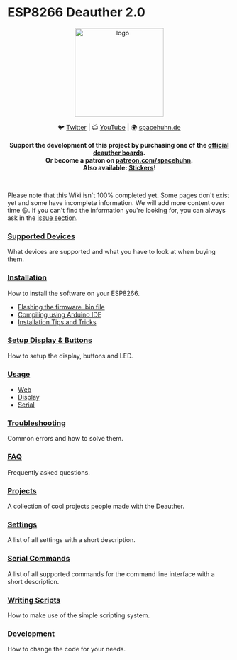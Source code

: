 # ESP8266 Deauther 2.0

<p align="center"><img alt="logo" src="https://raw.githubusercontent.com/spacehuhn/esp8266_deauther/master/img/deauther_logo.png" width="200"></p>

<p align="center">
🐦 <a href="https://twitter.com/spacehuhn">Twitter</a>
| 📺 <a href="https://www.youtube.com/channel/UCFmjA6dnjv-phqrFACyI8tw">YouTube</a>
| 🌍 <a href="https://spacehuhn.de">spacehuhn.de</a><br/>
<br />
<b>Support the development of this project by purchasing one of the <a href="https://github.com/spacehuhn/esp8266_deauther/wiki/Supported-Devices">official deauther boards</a>.<br/>Or become a patron on <a href="https://patreon.com/spacehuhn" target="_blank">patreon.com/spacehuhn</a>.<br>
Also available: <a href="https://www.tindie.com/products/Spacehuhn/spacehuhn-stickers/">Stickers</a></b>!
</p>
<br>

Please note that this Wiki isn't 100% completed yet. Some pages don't exist yet and some have incomplete information. We will add more content over time 😃. If you can't find the information you're looking for, you can always ask in the [issue section](https://github.com/spacehuhn/esp8266_deauther/issues).  

### [Supported Devices](https://github.com/spacehuhn/esp8266_deauther/wiki/Supported-Devices)
What devices are supported and what you have to look at when buying them.  

### [Installation](https://github.com/spacehuhn/esp8266_deauther/wiki/Installation)
How to install the software on your ESP8266.  
- [Flashing the firmware .bin file](https://github.com/spacehuhn/esp8266_deauther/wiki/Installation#flashing-the-firmware-bin-file)
- [Compiling using Arduino IDE](https://github.com/spacehuhn/esp8266_deauther/wiki/Installation#compiling-using-arduino-ide)
- [Installation Tips and Tricks](https://github.com/spacehuhn/esp8266_deauther/wiki/Installation#installation-tips-and-tricks)

### [Setup Display & Buttons](https://github.com/spacehuhn/esp8266_deauther/wiki/Setup-Display-&-Buttons)
How to setup the display, buttons and LED.  

### [Usage](https://github.com/spacehuhn/esp8266_deauther/wiki/Usage)
- [Web](https://github.com/spacehuhn/esp8266_deauther/wiki/Web)
- [Display](https://github.com/spacehuhn/esp8266_deauther/wiki/Display)
- [Serial](https://github.com/spacehuhn/esp8266_deauther/wiki/Serial)

### [Troubleshooting](https://github.com/spacehuhn/esp8266_deauther/wiki/Troubleshooting)
Common errors and how to solve them.  

### [FAQ](https://github.com/spacehuhn/esp8266_deauther/wiki/FAQ) 
Frequently asked questions.  

### [Projects](https://github.com/spacehuhn/esp8266_deauther/wiki/Projects)
A collection of cool projects people made with the Deauther.  

### [Settings](https://github.com/spacehuhn/esp8266_deauther/master/settings.md)
A list of all settings with a short description.  

### [Serial Commands](https://github.com/spacehuhn/esp8266_deauther/blob/master/serialcommands.md)
A list of all supported commands for the command line interface with a short description.  

### [Writing Scripts](https://github.com/spacehuhn/esp8266_deauther/wiki/Writing-Scripts)
How to make use of the simple scripting system.  

### [Development](https://github.com/spacehuhn/esp8266_deauther/wiki/Development)
How to change the code for your needs.  
